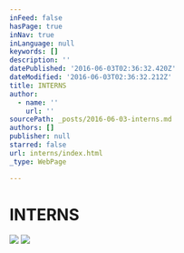 ```yaml
---
inFeed: false
hasPage: true
inNav: true
inLanguage: null
keywords: []
description: ''
datePublished: '2016-06-03T02:36:32.420Z'
dateModified: '2016-06-03T02:36:32.212Z'
title: INTERNS
author:
  - name: ''
    url: ''
sourcePath: _posts/2016-06-03-interns.md
authors: []
publisher: null
starred: false
url: interns/index.html
_type: WebPage

---
```

# INTERNS
![](https://the-grid-user-content.s3-us-west-2.amazonaws.com/1f84295c-ad2c-47b6-bee9-900ee8dd9a9d.jpg)
![](https://the-grid-user-content.s3-us-west-2.amazonaws.com/5b919ae7-b112-4e0d-b131-4e619ea082bd.jpg)
